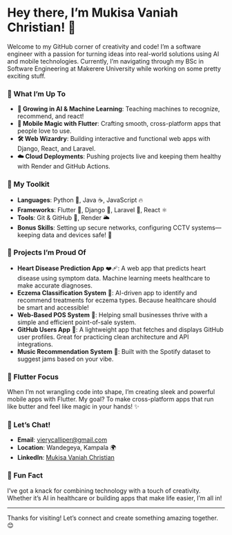 # Hey there, I’m Mukisa Vaniah Christian! 👋

Welcome to my GitHub corner of creativity and code! I’m a software engineer with a passion for turning ideas into real-world solutions using AI and mobile technologies. Currently, I’m navigating through my BSc in Software Engineering at Makerere University while working on some pretty exciting stuff.

### 🚀 What I’m Up To
- **🌱 Growing in AI & Machine Learning**: Teaching machines to recognize, recommend, and react!
- **📱 Mobile Magic with Flutter**: Crafting smooth, cross-platform apps that people love to use.
- **🛠 Web Wizardry**: Building interactive and functional web apps with Django, React, and Laravel.
- **☁️ Cloud Deployments**: Pushing projects live and keeping them healthy with Render and GitHub Actions.

### 🔧 My Toolkit
- **Languages**: Python 🐍, Java ☕, JavaScript 🔥  
- **Frameworks**: Flutter 🚀, Django 🍜, Laravel 🔨, React ⚛️  
- **Tools**: Git & GitHub 🚦, Render 🌥️  
- **Bonus Skills**: Setting up secure networks, configuring CCTV systems—keeping data and devices safe! 🔐

### 🎯 Projects I’m Proud Of
- **Heart Disease Prediction App** ❤️‍🩹: A web app that predicts heart disease using symptom data. Machine learning meets healthcare to make accurate diagnoses.
- **Eczema Classification System** 🤖: AI-driven app to identify and recommend treatments for eczema types. Because healthcare should be smart and accessible!
- **Web-Based POS System** 💼: Helping small businesses thrive with a simple and efficient point-of-sale system.
- **GitHub Users App** 👥: A lightweight app that fetches and displays GitHub user profiles. Great for practicing clean architecture and API integrations.
- **Music Recommendation System** 🎵: Built with the Spotify dataset to suggest jams based on your vibe.

### 📱 Flutter Focus
When I’m not wrangling code into shape, I’m creating sleek and powerful mobile apps with Flutter. My goal? To make cross-platform apps that run like butter and feel like magic in your hands! ✨

### 💬 Let’s Chat!
- **Email**: [vierycalliper@gmail.com](mailto:vierycalliper@gmail.com)  
- **Location**: Wandegeya, Kampala 🌍  
- **LinkedIn**: [Mukisa Vaniah Christian](#)

### 🌟 Fun Fact
I’ve got a knack for combining technology with a touch of creativity. Whether it’s AI in healthcare or building apps that make life easier, I’m all in!

---

Thanks for visiting! Let’s connect and create something amazing together. 😊
